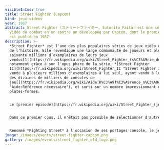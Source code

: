 ```yaml
---
visibleInCms: true
title: Street Fighter (Capcom)
kind: jeux-videos
year: 1987
abstract: Street Fighter (ストリートファイター, Sutorīto Faitā) est une série de jeux
  vidéo de combat en un contre un développée par Capcom, dont le premier épisode
  est publié en 1987.
description: >-
  *Street Fighter* est l'une des plus populaires séries de jeux vidéo de combat
  de l'histoire, Elle revendique une large communauté de joueurs et plus de
  soixante millions d’exemplaires de leurs jeux
  vendus[1](https://fr.wikipedia.org/wiki/Street_Fighter_(s%C3%A9rie_de_jeux_vid%C3%A9o)#cite_note-1),
  notamment grâce à son l'opus phare de la série, *[Street Fighter
  II](https://fr.wikipedia.org/wiki/Street_Fighter_II "Street Fighter II")*,
  vendu à plusieurs millions d'exemplaires à lui seul, ayant vendu à lui seul
  des dizaines de milliers de consoles de
  jeu[](https://fr.wikipedia.org/wiki/Aide:R%C3%A9f%C3%A9rence_n%C3%A9cessaire
  "Aide:Référence nécessaire"), et sorti sur un nombre impressionnant de
  plates-formes.


  Le [premier épisode](https://fr.wikipedia.org/wiki/Street_Fighter_(jeu_vid%C3%A9o) "Street Fighter (jeu vidéo)") de la série est sorti en [1987](https://fr.wikipedia.org/wiki/1987_en_jeu_vid%C3%A9o "1987 en jeu vidéo"), et a pour originalité de tirer profit du système [analogique](https://fr.wikipedia.org/wiki/Analogique "Analogique") des boutons : la puissance des coups portés dans le jeu est proportionnelle à la pression appliquée sur les boutons. Ce système fut abandonné à la suite des abus et mauvais traitements subis par les [bornes](https://fr.wikipedia.org/wiki/Borne_d%27arcade "Borne d'arcade"), certains joueurs n'hésitant pas à monter sur la machine et à taper du pied sur les boutons afin de viser les meilleurs scores.


  Dans ce premier opus, il n'était pas possible de sélectionner d'autres personnages que Ryu pour le premier joueur, et Ken pour le second joueur. Les adversaires étaient classés par groupe de deux selon leur pays d'origine (Japon au départ, Chine, USA, Angleterre, et enfin Thaïlande). C'est [Sagat](https://fr.wikipedia.org/wiki/Sagat_(Street_Fighter) "Sagat (Street Fighter)") qui officie en tant que boss de fin dans ce jeu.


  Renommé *Fighting Street* à l'occasion de ses portages console, le jeu connait un succès relatif.
image: /images/events/street-fighter-capcom.png
gallery: /images/events/street_fighter_old_logo.png
---
```

